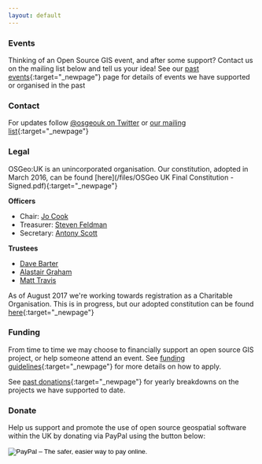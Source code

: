```yaml
---
layout: default
---
```


### Events

Thinking of an Open Source GIS event, and after some support? Contact us on the mailing list below and tell us your idea! See our [past events](pastevents.html){:target="_newpage"} page for details of events we have supported or organised in the past

### Contact

For updates follow [@osgeouk on Twitter](https://twitter.com/osgeouk) or [our mailing list](https://lists.osgeo.org/mailman/listinfo/uk){:target="_newpage"}

### Legal

OSGeo:UK is an unincorporated organisation. Our constitution, adopted in March 2016, can be found [here](/files/OSGeo UK Final Constitution - Signed.pdf){:target="_newpage"}

__Officers__

* Chair: [Jo Cook](https://twitter.com/archaeogeek)
* Treasurer: [Steven Feldman](https://twitter.com/StevenFeldman)
* Secretary: [Antony Scott](https://twitter.com/antscott)

__Trustees__

* [Dave Barter](https://twitter.com/NautoGuide)
* [Alastair Graham](https://twitter.com/ajggeoger)
* [Matt Travis](https://twitter.com/Yakus)

As of August 2017 we're working towards registration as a Charitable Organisation. This is in progress, but our adopted constitution can be found [here](/files/OSGeoUK_Final_Charity_Constitution.html){:target="_newpage"}

### Funding

From time to time we may choose to financially support an open source GIS project, or help someone attend an event. See [funding guidelines](fundingguidelines.html){:target="_newpage"} for more details on how to apply.

See [past donations](pastdonations.html){:target="_newpage"} for yearly breakdowns on the projects we have supported to date.

### Donate

Help us support and promote the use of open source geospatial software within the UK by donating via PayPal using the button below:

<form action="https://www.paypal.com/cgi-bin/webscr" method="post" target="_top">
<input type="hidden" name="cmd" value="_s-xclick">
<input type="hidden" name="hosted_button_id" value="42G7PKK5YV6NU">
<input type="image" src="https://www.paypalobjects.com/en_US/GB/i/btn/btn_donateCC_LG.gif" border="0" name="submit" alt="PayPal – The safer, easier way to pay online.">
<img alt="" border="0" src="https://www.paypalobjects.com/en_GB/i/scr/pixel.gif" width="1" height="1">
</form>




